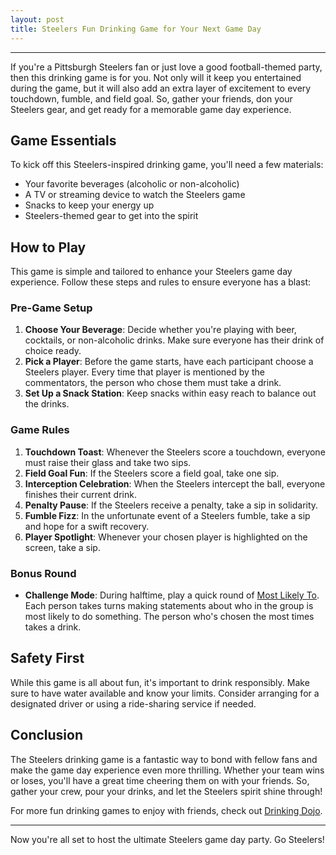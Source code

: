 ```yaml
---
layout: post
title: Steelers Fun Drinking Game for Your Next Game Day
---
```



---

If you're a Pittsburgh Steelers fan or just love a good football-themed party, then this drinking game is for you. Not only will it keep you entertained during the game, but it will also add an extra layer of excitement to every touchdown, fumble, and field goal. So, gather your friends, don your Steelers gear, and get ready for a memorable game day experience. 

## Game Essentials

To kick off this Steelers-inspired drinking game, you'll need a few materials:

- Your favorite beverages (alcoholic or non-alcoholic)
- A TV or streaming device to watch the Steelers game
- Snacks to keep your energy up
- Steelers-themed gear to get into the spirit

## How to Play

This game is simple and tailored to enhance your Steelers game day experience. Follow these steps and rules to ensure everyone has a blast:

### Pre-Game Setup

1. **Choose Your Beverage**: Decide whether you're playing with beer, cocktails, or non-alcoholic drinks. Make sure everyone has their drink of choice ready.
2. **Pick a Player**: Before the game starts, have each participant choose a Steelers player. Every time that player is mentioned by the commentators, the person who chose them must take a drink.
3. **Set Up a Snack Station**: Keep snacks within easy reach to balance out the drinks.

### Game Rules

1. **Touchdown Toast**: Whenever the Steelers score a touchdown, everyone must raise their glass and take two sips.
2. **Field Goal Fun**: If the Steelers score a field goal, take one sip.
3. **Interception Celebration**: When the Steelers intercept the ball, everyone finishes their current drink.
4. **Penalty Pause**: If the Steelers receive a penalty, take a sip in solidarity.
5. **Fumble Fizz**: In the unfortunate event of a Steelers fumble, take a sip and hope for a swift recovery.
6. **Player Spotlight**: Whenever your chosen player is highlighted on the screen, take a sip.

### Bonus Round

- **Challenge Mode**: During halftime, play a quick round of [Most Likely To](https://drinkingdojo.com/games/most-likely-to). Each person takes turns making statements about who in the group is most likely to do something. The person who's chosen the most times takes a drink.

## Safety First

While this game is all about fun, it's important to drink responsibly. Make sure to have water available and know your limits. Consider arranging for a designated driver or using a ride-sharing service if needed.

## Conclusion

The Steelers drinking game is a fantastic way to bond with fellow fans and make the game day experience even more thrilling. Whether your team wins or loses, you'll have a great time cheering them on with your friends. So, gather your crew, pour your drinks, and let the Steelers spirit shine through!

For more fun drinking games to enjoy with friends, check out [Drinking Dojo](https://drinkingdojo.com/).

---

Now you're all set to host the ultimate Steelers game day party. Go Steelers!